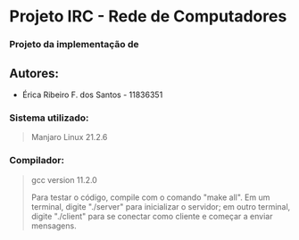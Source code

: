 # Projeto IRC - Rede de Computadores
### Projeto da implementação de 

## Autores: 

- Érica Ribeiro F. dos Santos - 11836351

### Sistema utilizado: 
> Manjaro Linux 21.2.6

### Compilador: 
> gcc version 11.2.0
> 
> Para testar o código, compile com o comando "make all". Em um terminal, digite "./server" para inicializar o servidor; em outro terminal, digite "./client" para se conectar como cliente e começar a enviar mensagens.
